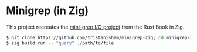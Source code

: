 # Minigrep (in Zig)

This project recreates the
[mini-grep I/O project](https://doc.rust-lang.org/book/ch12-01-accepting-command-line-arguments.html)
from the Rust Book in Zig.

```sh
$ git clone https://github.com/tristanisham/minigrep-zig; cd minigrep-zig
$ zig build run -- "query" ./path/to/file
```

<!-- ## Accepting Command Line Arguments

To create a new project with Zig (<= 0.11.0-dev.3301+230ea411f) create and cd
into a directory called `minigrep`. Next, run `zig init-exe` to generate a new
project.

```sh
$ mkdir minigrep; cd minigrep
$ zig init-exe
```

As in the Rust book, "The first task is to make `minigrep` accept its two
command line arguemnts: the file path and string to search for". We'll want to
run our program with `zig build run`, using two hyphens to indicate the
following arguments are for our program instead of `zig`.

```sh
$ zig build run -- searchString example-file-path.txt
```

Right now our program won't accept any argument. We'll have to implement that
functionality ourselves. Try running `zig build run` with the default generated
program.You should see somethine like:

```sh
$ zig build run

# All your codebase are belong to us.
# Run `zig build test` to run the tests.
```

### Reading the Argument Values

Unlike in higher-level languages like Go or Rust 😉, to enable `minigrep` to
read values from the command line we'll jump directly into manual memory
management. Introducing, allocators!

```zig
const std = @import("std");

pub fn main() !void {
   var arena = std.heap.ArenaAllocator.init(std.heap.page_allocator);
   defer arena.deinit();
   const allocator = arena.allocator();
   _ = allocator;
}
```

Before we start, let's go over some Zig basics.

- Use `var` to declare a mutable variable
- Use `const` to declare a immutable variable
- Use `defer` to execute a statement while exiting the current block. Multiple
  defers follow the _first in, last out_ policy.
 -->
